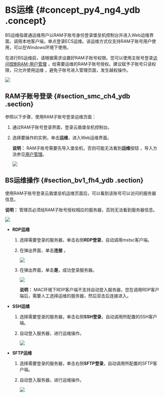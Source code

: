 # BS运维 {#concept_py4_ng4_ydb .concept}

BS运维指普通运维用户以RAM子账号身份登录堡垒机控制台并进入Web运维界面，调用本地客户端，单点登录ECS运维。该运维方式仅支持RAM子账号用户使用，可以在Windows环境下使用。

在进行BS运维前，请根据需求设置好RAM子账号权限。您可以使用主账号登录[访问控制RAM-用户管理](https://ram.console.aliyun.com/#/user/list) ，给需要运维的RAM子账号授权。建议赋予子账号只读权限，只允许使用运维 ，避免子账号进入管理页面，发生越权操作。

![](http://static-aliyun-doc.oss-cn-hangzhou.aliyuncs.com/assets/img/21380/156714952239670_zh-CN.png)

## RAM子账号登录 {#section_smc_ch4_ydb .section}

参照以下步骤，使用RAM子账号登录运维页面：

1.  通过RAM子账号登录界面，登录云盾堡垒机控制台。
2.  选择要操作的实例，单击**运维**，进入Web运维界面。

    **说明：** RAM子账号需要先导入堡垒机，否则可能无法看到**运维**按钮 ，导入方法参见[用户管理](cn.zh-CN/用户指南（V2版本）/管理员手册/用户管理.md#)。

    ![](http://static-aliyun-doc.oss-cn-hangzhou.aliyuncs.com/assets/img/21380/156714952239671_zh-CN.png)


## BS运维操作 {#section_bv1_fh4_ydb .section}

使用RAM子账号登录云盾堡垒机运维页面后，可以看到该账号可以访问的服务器信息。

**说明：** 管理员必须给RAM子账号授权相应的服务器，否则无法看到服务器信息。

![](http://static-aliyun-doc.oss-cn-hangzhou.aliyuncs.com/assets/img/21380/156714952239674_zh-CN.png)

-   **RDP运维** 
    1.  选择需要登录的服务器，单击右侧**RDP登录**，自动调用mstsc客户端。
    2.  在弹出界面，单击**连接** 。

        ![](http://static-aliyun-doc.oss-cn-hangzhou.aliyuncs.com/assets/img/21380/156714952239675_zh-CN.png)

    3.  在弹出界面，单击**是**，成功登录服务器。

        ![](http://static-aliyun-doc.oss-cn-hangzhou.aliyuncs.com/assets/img/21380/156714952239676_zh-CN.png)

        **说明：** MAC环境下RDP客户端不支持自动登入服务器，您在调用RDP客户端后，需要人工选择运维的服务器，然后双击后连接进入。

-   **SSH运维** 
    1.  选择需要登录的服务器，单击右侧**SSH登录**，自动调用所配置的SSH客户端。
    2.  自动登入服务器，进行运维操作。

        ![](http://static-aliyun-doc.oss-cn-hangzhou.aliyuncs.com/assets/img/21380/156714952239677_zh-CN.png)

-   **SFTP运维** 
    1.  选择需要登录的服务器，单击右侧**SFTP登录**，自动调用所配置的SFTP客户端。
    2.  自动登入服务器，进行运维操作。

        ![](http://static-aliyun-doc.oss-cn-hangzhou.aliyuncs.com/assets/img/21380/156714952239678_zh-CN.png)


